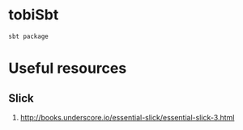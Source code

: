 # tobiSbt

`sbt package`


# Useful resources

## Slick
1. http://books.underscore.io/essential-slick/essential-slick-3.html
